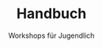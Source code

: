 ---
title: "Handbuch"
subtitle: "Workshops für Jugendlich"
img: "/publikationen/teasers/handbuch.jpg"
ws_teaser: "In unserem Handbuch findet ihr alle Informationen zu unseren Workshopformaten für Jugendliche, inkl. Anleitungen und Materialien zum Ausprobieren und Nachmachen"
link: 'https://handbuch.demokratielabore.de'

---